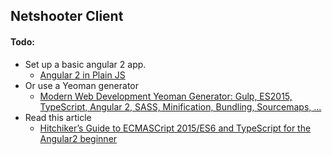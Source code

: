 ## Netshooter Client

#### Todo:
- Set up a basic angular 2 app.
  - [Angular 2 in Plain JS](https://daveceddia.com/angular-2-in-plain-js/)
- Or use a Yeoman generator
  - [Modern Web Development Yeoman Generator: Gulp, ES2015, TypeScript, Angular 2, SASS, Minification, Bundling, Sourcemaps, ...](https://www.npmjs.com/package/generator-modern-web-dev)
- Read this article
  - [Hitchiker’s Guide to ECMASCript 2015/ES6 and TypeScript for the Angular2 beginner](http://chariotsolutions.com/blog/post/hitchikers-guide-ecmascript-2015es6-typescript-angular2-beginner/)